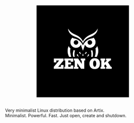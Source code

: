 <p style="text-align: center;">
  <img alt="ZenOK logo" src="./logo.png" width="300px">
</p>
<br>
Very minimalist Linux distribution based on Artix.<br>
Minimalist. Powerful. Fast. Just open, create and shutdown.
